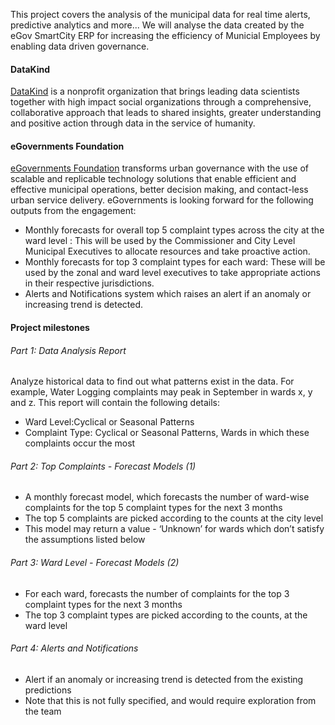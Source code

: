 This project covers the analysis of the municipal data for real time alerts, predictive analytics and more... We will analyse the data created by the eGov SmartCity ERP for increasing the efficiency of Municial Employees by enabling data driven governance.

#### DataKind 
[DataKind](http://www.datakind.org/) is a nonprofit organization that brings leading data scientists together with high impact social organizations through a comprehensive, collaborative approach that leads to shared insights, greater understanding and positive action through data in the service of humanity.

#### eGovernments Foundation
[eGovernments Foundation](http://www.egovernments.org/) transforms urban governance with the use of scalable and replicable technology solutions that enable efficient and effective municipal operations, better decision making, and contact-less urban service delivery. eGovernments is looking forward for the following outputs from the engagement:
- Monthly forecasts for overall top 5 complaint types across the city at the ward level : This will be used by the Commissioner and City Level Municipal Executives to allocate resources and take proactive action.
- Monthly forecasts for top 3 complaint types for each ward: These will be used by the zonal and ward level executives to take appropriate actions in their respective jurisdictions.
- Alerts and Notifications system which raises an alert if an anomaly or increasing trend is detected.

#### Project milestones
###### Part 1: Data Analysis Report
Analyze historical data to find out what patterns exist in the data. For example, Water Logging complaints may peak in September in wards x, y and z. This report will contain the following details:
- Ward Level:Cyclical or Seasonal Patterns 
- Complaint Type: Cyclical or Seasonal Patterns, Wards in which these complaints occur the most

###### Part 2: Top Complaints - Forecast Models (1)
- A monthly forecast model, which forecasts the number of ward-wise complaints for the top 5 complaint types for the next 3 months
- The top 5 complaints are picked according to the counts at the city level
- This model may return a value - ‘Unknown’ for wards which don’t satisfy the assumptions listed below

###### Part 3: Ward Level - Forecast Models (2) 
- For each ward, forecasts the number of complaints for the top 3 complaint types for the next 3 months
- The top 3 complaint types are picked according to the counts, at the ward level

###### Part 4: Alerts and Notifications
- Alert if an anomaly or increasing trend is detected from the existing predictions
- Note that this is not fully specified, and would require exploration from the team


